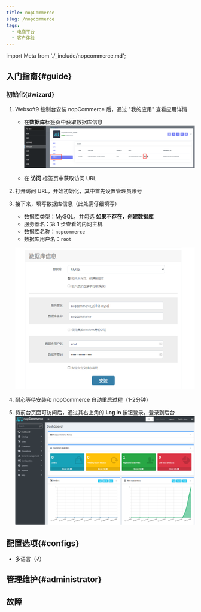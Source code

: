 ```yaml
---
title: nopCommerce
slug: /nopcommerce
tags:
  - 电商平台
  - 客户体验
---
```


import Meta from './_include/nopcommerce.md';

<Meta name="meta" />

## 入门指南{#guide}

### 初始化{#wizard}

1. Websoft9 控制台安装 nopCommerce 后，通过 "我的应用" 查看应用详情

   - 在**数据库**标签页中获取数据库信息
     ![](./assets/nopcommerce-getdbconns-websoft9.png)

   - 在 **访问** 标签页中获取访问 URL
   
2. 打开访问 URL，开始初始化，其中首先设置管理员账号

3. 接下来，填写数据库信息（此处需仔细填写）

   - 数据库类型：MySQL，并勾选 **如果不存在，创建数据库**
   - 服务器名：第 1 步查看的内网主机
   - 数据库名称：`nopcommerce`
   - 数据库用户名：`root`

   ![](./assets/nopcommerce-setdbconns-websoft9.png)
    
2. 耐心等待安装和 nopCommerce 自动重启过程（1-2分钟）

3. 待前台页面可访问后，通过其右上角的 **Log in** 按钮登录，登录到后台
   ![](./assets/nopcommerce-backend-websoft9.png)

## 配置选项{#configs}

- 多语言（√）

## 管理维护{#administrator}

## 故障
